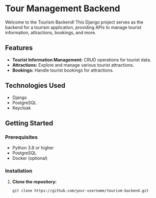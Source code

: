 # Tour Management Backend

Welcome to the Tourism Backend! This Django project serves as the backend for a tourism application, providing APIs to manage tourist information, attractions, bookings, and more.

## Features

- **Tourist Information Management:** CRUD operations for tourist data.
- **Attractions:** Explore and manage various tourist attractions.
- **Bookings:** Handle tourist bookings for attractions.

## Technologies Used

- Django
- PostgreSQL
- Keycloak

## Getting Started

### Prerequisites

- Python 3.8 or higher
- PostgreSQL
- Docker (optional)

### Installation

1. **Clone the repository:**

   ```bash
   git clone https://github.com/your-username/tourism-backend.git


